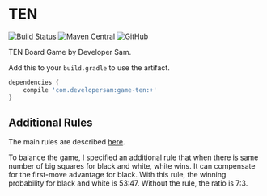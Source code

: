 # TEN

[![Build Status](https://travis-ci.com/SamChou19815/ten.svg?branch=master)](https://travis-ci.com/SamChou19815/ten)
[![Maven Central](https://maven-badges.herokuapp.com/maven-central/com.developersam/game-ten/badge.svg)](https://maven-badges.herokuapp.com/maven-central/com.developersam/game-ten)
![GitHub](https://img.shields.io/github/license/SamChou19815/ten.svg)

TEN Board Game by Developer Sam.

Add this to your `build.gradle` to use the artifact.

```groovy
dependencies {
    compile 'com.developersam:game-ten:+'
}
```

## Additional Rules

The main rules are described 
[here](https://mathwithbaddrawings.com/2013/06/16/ultimate-tic-tac-toe).

To balance the game, I specified an additional rule that when there is same number of big squares 
for black and white, white wins. It can compensate for the first-move advantage for black. With this
rule, the winning probability for black and white is 53:47. Without the rule, the ratio is 7:3.
